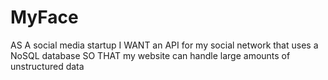 # MyFace

AS A social media startup
I WANT an API for my social network that uses a NoSQL database
SO THAT my website can handle large amounts of unstructured data

